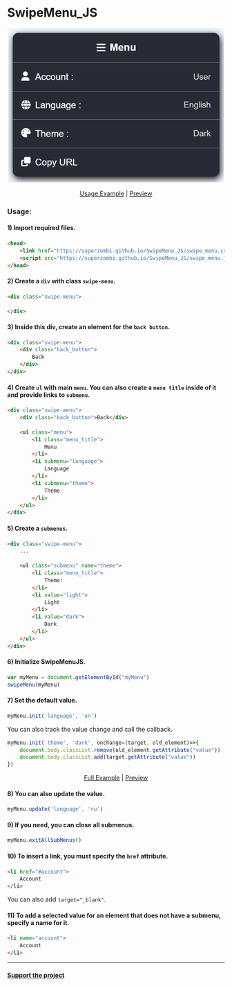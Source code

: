 # SwipeMenu_JS

<p align="center">
  <img src="github/images/main.png" width="500px">
</p>

<p align="center">
	<a href="examples/swipe_menu.html">Usage Example</a> | 
	<a href="https://superzombi.github.io/SwipeMenu_JS/examples/swipe_menu.html">Preview</a>
</p>

### Usage:

#### 1) Import required files.
```html
<head>
    <link href="https://superzombi.github.io/SwipeMenu_JS/swipe_menu.css" rel="stylesheet">
    <script src="https://superzombi.github.io/SwipeMenu_JS/swipe_menu.js"></script>
</head>
```

#### 2) Create a `div` with class `swipe-menu`.
```html
<div class="swipe-menu">

</div>
```

#### 3) Inside this div, create an element for the `back button`.
```html
<div class="swipe-menu">
	<div class="back_button">
		Back
	</div>
</div>
```

#### 4) Create `ul` with main `menu`. You can also create a `menu title` inside of it and provide links to `submenu`.
```html
<div class="swipe-menu">
	<div class="back_button">Back</div>

	<ul class="menu">
		<li class="menu_title">
			Menu
		</li>
		<li submenu="language">
			Language
		</li>
		<li submenu="theme">
			Theme
		</li>
	</ul>
</div>
```

#### 5) Create a `submenus`.
```html
<div class="swipe-menu">
	...

	<ul class="submenu" name="theme">
		<li class="menu_title">
			Theme:
		</li>
		<li value="light">
			Light
		</li>
		<li value="dark">
			Dark
		</li>
	</ul>
</div>
```

#### 6) Initialize SwipeMenuJS.
```javascript
var myMenu = document.getElementById("myMenu")
swipeMenu(myMenu)
```

#### 7) Set the default value.
```javascript
myMenu.init('language', 'en')
```
You can also track the value change and call the callback.
```javascript
myMenu.init('theme', 'dark', onchange=(target, old_element)=>{
    document.body.classList.remove(old_element.getAttribute("value"))
    document.body.classList.add(target.getAttribute("value"))
})
```

<p align="center">
	<a href="examples/example.html">Full Example</a> | 
	<a href="https://superzombi.github.io/SwipeMenu_JS/examples/example.html">Preview</a>
</p>

#### 8) You can also update the value.
```javascript
myMenu.update('language', 'ru')
```

#### 9) If you need, you can close all submenus.
```javascript
myMenu.exitAllSubMenus()
```

#### 10) To insert a link, you must specify the `href` attribute.
```html
<li href="#account">
	Account
</li>
```
You can also add `target="_blank"`.

#### 11) To add a selected value for an element that does not have a submenu, specify a name for it.
```html
<li name="account">
	Account
</li>
```

<hr>

#### <a href="https://www.donationalerts.com/r/super_zombi">Support the project</a>
